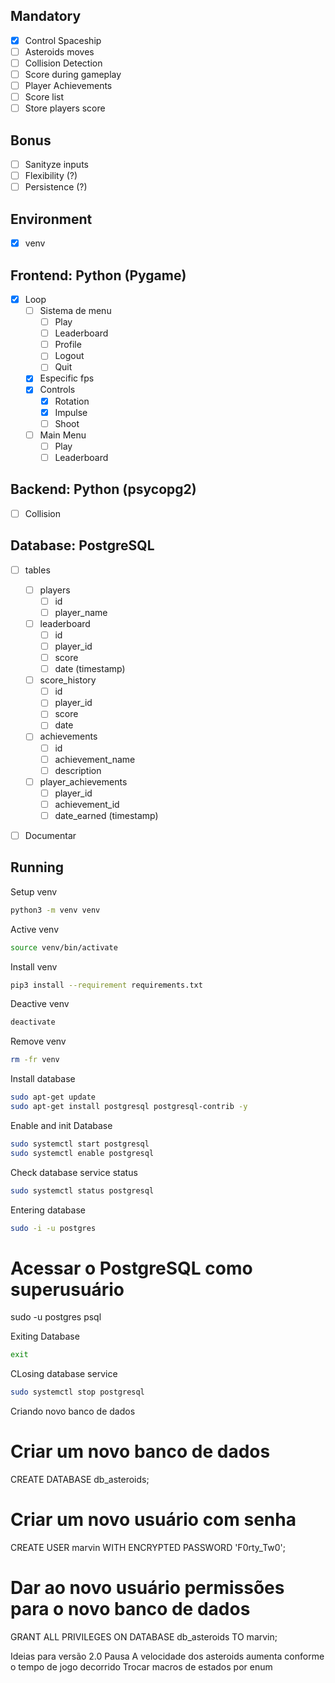 ## Mandatory
- [X] Control Spaceship
- [ ] Asteroids moves
- [ ] Collision Detection
- [ ] Score during gameplay
- [ ] Player Achievements
- [ ] Score list
- [ ] Store players score

## Bonus
- [ ] Sanityze inputs
- [ ] Flexibility (?)
- [ ] Persistence (?)

## Environment
- [X] venv

## Frontend: Python (Pygame)
- [X] Loop
  - [ ] Sistema de menu
    - [ ] Play
    - [ ] Leaderboard
    - [ ] Profile
    - [ ] Logout
    - [ ] Quit
  - [X] Especific fps
  - [X] Controls
    - [X] Rotation
    - [X] Impulse
    - [ ] Shoot
  - [ ] Main Menu
    - [ ] Play
    - [ ] Leaderboard

## Backend: Python (psycopg2)
  - [ ] Collision

## Database: PostgreSQL
- [ ] tables
  - [ ] players
    - [ ] id
    - [ ] player_name
  - [ ] leaderboard
    - [ ] id
    - [ ] player_id
    - [ ] score
    - [ ] date (timestamp)
  - [ ] score_history
    - [ ] id
    - [ ] player_id
    - [ ] score
    - [ ] date
  - [ ] achievements 
    - [ ] id
    - [ ] achievement_name
    - [ ] description
  - [ ] player_achievements
    - [ ] player_id
    - [ ] achievement_id
    - [ ] date_earned (timestamp)

- [ ] Documentar


## Running

Setup venv
```sh
python3 -m venv venv
```

Active venv
```sh
source venv/bin/activate
```

Install venv
```sh
pip3 install --requirement requirements.txt
```

Deactive venv
```sh
deactivate
```

Remove venv
```sh
rm -fr venv
```

Install database
```sh
sudo apt-get update
sudo apt-get install postgresql postgresql-contrib -y
```

Enable and init Database
```sh
sudo systemctl start postgresql
sudo systemctl enable postgresql
```

Check database service status
```sh
sudo systemctl status postgresql
```

Entering database
```sh
sudo -i -u postgres
```

# Acessar o PostgreSQL como superusuário
sudo -u postgres psql

Exiting Database
```sh
exit
```

CLosing database service
```sh
sudo systemctl stop postgresql
```

Criando novo banco de dados


# Criar um novo banco de dados
CREATE DATABASE db_asteroids;

# Criar um novo usuário com senha
CREATE USER marvin WITH ENCRYPTED PASSWORD 'F0rty_Tw0';

# Dar ao novo usuário permissões para o novo banco de dados
GRANT ALL PRIVILEGES ON DATABASE db_asteroids TO marvin;


Ideias para versão 2.0
Pausa
A velocidade dos asteroids aumenta conforme o tempo de jogo decorrido
Trocar macros de estados por enum
